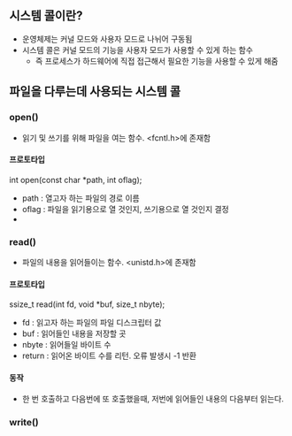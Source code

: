 ## 시스템 콜이란?
- 운영체제는 커널 모드와 사용자 모드로 나뉘어 구동됨
- 시스템 콜은 커널 모드의 기능을 사용자 모드가 사용할 수 있게 하는 함수
	- 즉 프로세스가 하드웨어에 직접 접근해서 필요한 기능을 사용할 수 있게 해줌
## 파일을 다루는데 사용되는 시스템 콜
### open()
- 읽기 및 쓰기를 위해 파일을 여는 함수. <fcntl.h>에 존재함
#### 프로토타입
int open(const char *path, int oflag);
- path :  열고자 하는 파일의 경로 이름
- oflag : 파일을 읽기용으로 열 것인지, 쓰기용으로 열 것인지 결정
- 
### read()
- 파일의 내용을 읽어들이는 함수. <unistd.h>에 존재함
####  프로토타입
ssize_t read(int fd, void *buf, size_t nbyte);
- fd : 읽고자 하는 파일의 파일 디스크립터 값
- buf : 읽어들인 내용을 저장할 곳
- nbyte : 읽어들일 바이트 수
- return : 읽어온 바이트 수를 리턴. 오류 발생시 -1 반환
#### 동작
-  한 번 호출하고 다음번에 또 호출했을때, 저번에 읽어들인 내용의 다음부터 읽는다.
### write()